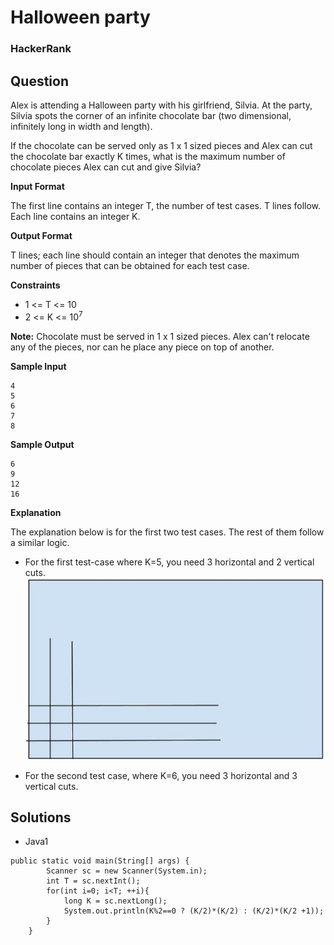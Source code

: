 # Halloween party

### HackerRank

## Question

Alex is attending a Halloween party with his girlfriend, Silvia. At the party, Silvia spots the corner of an infinite chocolate bar (two dimensional, infinitely long in width and length).

If the chocolate can be served only as 1 x 1 sized pieces and Alex can cut the chocolate bar exactly K times, what is the maximum number of chocolate pieces Alex can cut and give Silvia?

**Input Format** 

The first line contains an integer T, the number of test cases. T lines follow.
Each line contains an integer K.

**Output Format**

T lines; each line should contain an integer that denotes the maximum number of pieces that can be obtained for each test case.

**Constraints**

* 1 <= T <= 10
* 2 <= K <= 10<sup>7</sup>

**Note:** Chocolate must be served in 1 x 1 sized pieces. Alex can't relocate any of the pieces, nor can he place any piece on top of another.

**Sample Input**
```
4
5
6
7
8
```

**Sample Output**
```
6
9
12
16
```

**Explanation**

The explanation below is for the first two test cases. The rest of them follow a similar logic.

* For the first test-case where K=5, you need 3 horizontal and 2 vertical cuts.
![test-case 1](Images/HrHalloweenparty.jpg)

* For the second test case, where K=6, you need 3 horizontal and 3 vertical cuts.

## Solutions
* Java1
```
public static void main(String[] args) {
        Scanner sc = new Scanner(System.in);
        int T = sc.nextInt();
        for(int i=0; i<T; ++i){
            long K = sc.nextLong();
            System.out.println(K%2==0 ? (K/2)*(K/2) : (K/2)*(K/2 +1));
        }
    }
```